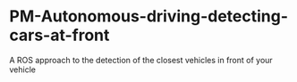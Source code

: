 # PM-Autonomous-driving-detecting-cars-at-front
A ROS approach to the detection of the closest vehicles in front of your vehicle
